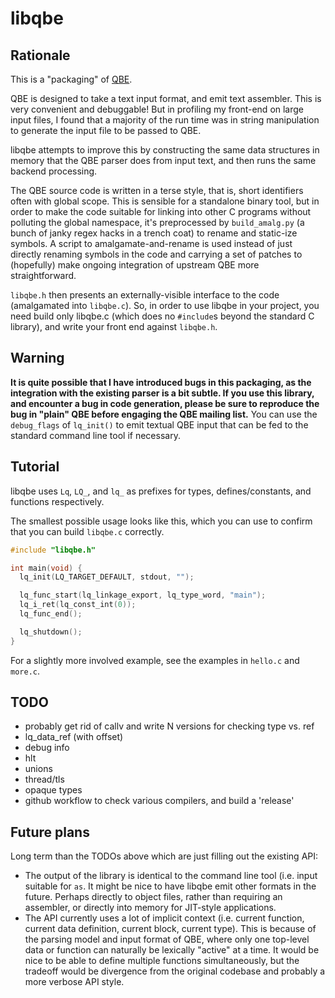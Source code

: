# libqbe

## Rationale

This is a "packaging" of [QBE](https://c9x.me/compile/).

QBE is designed to take a text input format, and emit text assembler. This is
very convenient and debuggable! But in profiling my front-end on large input
files, I found that a majority of the run time was in string manipulation to
generate the input file to be passed to QBE.

libqbe attempts to improve this by constructing the same data structures in
memory that the QBE parser does from input text, and then runs the same backend
processing.

The QBE source code is written in a terse style, that is, short identifiers
often with global scope. This is sensible for a standalone binary tool, but in
order to make the code suitable for linking into other C programs without
polluting the global namespace, it's preprocessed by `build_amalg.py` (a bunch
of janky regex hacks in a trench coat) to rename and static-ize symbols. A
script to amalgamate-and-rename is used instead of just directly renaming
symbols in the code and carrying a set of patches to (hopefully) make ongoing
integration of upstream QBE more straightforward.

`libqbe.h` then presents an externally-visible interface to the code
(amalgamated into `libqbe.c`). So, in order to use libqbe in your project, you
need build only libqbe.c (which does no `#include`s beyond the standard C
library), and write your front end against `libqbe.h`.

## Warning

**It is quite possible that I have introduced bugs in this packaging, as the
integration with the existing parser is a bit subtle. If you use this library,
and encounter a bug in code generation, please be sure to reproduce the bug in
"plain" QBE before engaging the QBE mailing list.** You can use the
`debug_flags` of `lq_init()` to emit textual QBE input that can be fed to the
standard command line tool if necessary.

## Tutorial

libqbe uses `Lq`, `LQ_`, and `lq_` as prefixes for types, defines/constants, and
functions respectively.

The smallest possible usage looks like this, which you can use to confirm that
you can build `libqbe.c` correctly.

```c
#include "libqbe.h"

int main(void) {
  lq_init(LQ_TARGET_DEFAULT, stdout, "");

  lq_func_start(lq_linkage_export, lq_type_word, "main");
  lq_i_ret(lq_const_int(0));
  lq_func_end();

  lq_shutdown();
}
```

For a slightly more involved example, see the examples in  `hello.c` and
`more.c`.

## TODO

- probably get rid of callv and write N versions for checking type vs. ref
- lq_data_ref (with offset)
- debug info
- hlt
- unions
- thread/tls
- opaque types
- github workflow to check various compilers, and build a 'release'

## Future plans

Long term than the TODOs above which are just filling out the existing API:

- The output of the library is identical to the command line tool (i.e. input
  suitable for `as`. It might be nice to have libqbe emit other formats in the
  future. Perhaps directly to object files, rather than requiring an assembler,
  or directly into memory for JIT-style applications.
- The API currently uses a lot of implicit context (i.e. current function,
  current data definition, current block, current type). This is because of the
  parsing model and input format of QBE, where only one top-level data or
  function can naturally be lexically "active" at a time. It would be nice to be
  able to define multiple functions simultaneously, but the tradeoff would be
  divergence from the original codebase and probably a more verbose API style.
